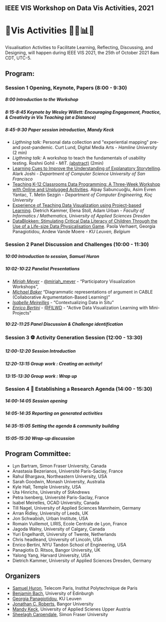 ## IEEE VIS Workshop on Data Vis Activities, 2021

# 🎉Vis Activities 🍻🧠📊💡
Visualisation Activities to Facilitate Learning, Reflecting, Discussing, and Designing, will happen during IEEE VIS 2021, the 25th of October 2021 8am CDT, UTC-5.


## Program:

### Session 1 Opening, Keynote, Papers (8:00 - 9:30)

##### 8:00 __Introduction to the Workshop__

##### 8:15-8:45 __Keynote by Wesley Willett: Encouraging Engagement, Practice, & Creativity in Vis Teaching (at a Distance)__

##### 8:45-9:30 __Paper session introduction, Mandy Keck__

* _Ligthning talk:_ Personal data collection and "experiential mapping" pre- and post-pandemic. Curt Lund, Digital Media Arts - _Hamline University_ (2 min) 
* _Ligthning talk:_ A workshop to teach the fundamentals of usability testing. Roshni Gohil - _MIT_. [(abstract)](papers/Abstract-Gohil-UsabilityTestingDataVisualizations.pdf) (2min)
* [Learning Cues to Improve the Understanding of Explanatory Storytelling](papers/1154_Alark_Joshi.pdf). Alark Joshi - _Department of Computer Science University of San Francisco_ 
* [Teaching K-12 Classrooms Data Programming: A Three-Week Workshop with Online and Unplugged Activities](papers/1355_Alpay_Sabuncuoglo.pdf). Alpay Sabuncuoğlu, Asim Evren Yantac, T. Metin Sezgin - _Department of Computer Engineering, Koç University_ 
* [Experience of Teaching Data Visualization using Project-based Learning](papers/6705_Dietrich_Kammer.pdf). Dietrich Kammer, Elena Stoll, Adam Urban - _Faculty of Informatics / Mathematics, University of Applied Sciences Dresden_ 
* [DataBlokken: Stimulating Critical Data Literacy of Children Through the Use of a Life-size Data Physicalisation Game](papers/8933_Paola_Verhaert.pdf). Paola Verhaert, Georgia Panagiotidou, Andew Vande Moere - _KU Leuven, Belgium_ 

### Session 2 Panel Discussion and Challenges (10:00 - 11:30)

##### 10:00 __Introduction to session, Samuel Huron__ 
##### 10:02-10:22 __Panelist Presentations__ 

* _[Miriah Meyer](https://miriah.github.io/)_ - [@miriah_meyer](https://twitter.com/miriah_meyer) - “Participatory Visualization Workshops”,
* _[Michael Baker](https://scholar.google.com/citations?user=PimAOhsAAAAJ&hl=fr)_  “Diagrammatic representations of argument in CABLE (Collaborative Argumentation-Based Learning)” 
* _[Isabelle Meireilles](https://www2.ocadu.ca/bio/isabel-meirelles-0)_ - “Contextualizing Data in Situ”
* _[Enrico Bertini](http://enrico.bertini.io/)_ - [@FILWD](https://twitter.com/filwd) - "Active Data Visualization Learning with Mini-Projects"

##### 10:22-11:25 __Panel Discussion & Challenge identification__

### Session 3 ⚽️ Activity Generation Session (12:00 - 13:30)
##### 12:00-12:20 __Session Introduction__
##### 12:20-13:15	__Group work : Creating an activity!__
##### 13:15-13:30	__Group work : Wrap up__ 

### Session 4 📝 Establishing a Research Agenda (14:00 - 15:30)
##### 14:00-14:05	__Session opening__ 
##### 14:05-14:35	__Reporting on generated activities__
##### 14:35-15:05	__Setting the agenda & community building__ 
##### 15:05-15:30	__Wrap-up discussion__ 


## Program Committee:

* Lyn Bartram, Simon Fraser University, Canada
* Anastasia Bezerianos, Université Paris-Saclay, France
* Rahul Bhargava, Northeastern University, USA
* Sarah Goodwin, Monash University, Australia
* Kyle Hall, Temple University, USA
* Uta Hinrichs, University of StAndrews
* Petra Isenberg, Université Paris-Saclay, France
* Isabel Meirelles, OCAD University, Canada
* Till Nagel, University of Applied Sciences Mannheim, Germany
* Arran Ridley, University of Leeds, UK
* Jon Schwabish, Urban Institute, USA
* Romain Vuillemot, LIRIS, Ecole Centrale de Lyon, France
* Jagoda Walny, University of Calgary, Canada
* Yuri Engelhardt, University of Twente, Netherlands
* Chris headleand, University of Lincoln, USA
* Enrico Bertini, NYU Tandon School of Engineering, USA
* Panagiotis D. Ritsos, Bangor University, UK
* Yalong Yang, Harvard University, USA
* Dietrich Kammer, University of Applied Sciences Dresden, Germany

## Organizers

* [Samuel Huron](https://perso.telecom-paristech.fr/shuron/#!index.md), Telecom Paris, Institut Polytechnique de Paris
* [Benjamin Bach](http://benjbach.me), University of Edinburgh 
* [Georgia Panagiotidou](https://www.kuleuven.be/wieiswie/en/person/00120899), KU Leuven
* [Jonathan C. Roberts](https://www.bangor.ac.uk/computer-science-and-electronic-engineering/staff/jonathan-roberts/en), Bangor University
* [Mandy Keck](http://www.visual-search.org), University of Applied Scienes Upper Austria
* [Sheelagh Carpendale](https://www.cs.sfu.ca/~sheelagh/), Simon Fraser University




